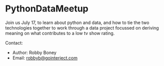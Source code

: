 # PythonDataMeetup
Join us July 17, to learn about python and data, and how to tie the two technologies together to work through a data project focussed on deriving meaning on what contributes to a low tv show rating.

Contact:
- Author: Robby Boney
- Email: robbyb@gointerject.com